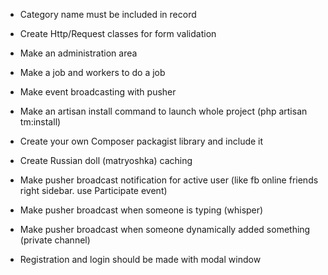 
- Category name must be included in record

- Create Http/Request classes for form validation

- Make an administration area

- Make a job and workers to do a job

- Make event broadcasting with pusher

- Make an artisan install command to launch whole project (php artisan tm:install)
    
- Create your own Composer packagist library and include it  

- Create Russian doll (matryoshka) caching

- Make pusher broadcast notification for active user (like fb online friends right sidebar. use Participate event)

- Make pusher broadcast when someone is typing (whisper) 

- Make pusher broadcast when someone dynamically added something (private channel)

- Registration and login should be made with modal window
